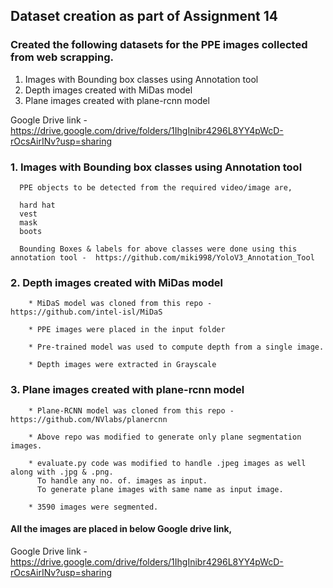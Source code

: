 ## Dataset creation as part of Assignment 14


### Created the following datasets for the PPE images collected from web scrapping.

1. Images with Bounding box classes using Annotation tool
2. Depth images created with MiDas model
3. Plane images created with plane-rcnn model

Google Drive link - https://drive.google.com/drive/folders/1IhgInibr4296L8YY4pWcD-rOcsAirINv?usp=sharing

### 1. Images with Bounding box classes using Annotation tool
      PPE objects to be detected from the required video/image are,

      hard hat
      vest
      mask
      boots
    
      Bounding Boxes & labels for above classes were done using this annotation tool -  https://github.com/miki998/YoloV3_Annotation_Tool
      
      

### 2. Depth images created with MiDas model

        * MiDaS model was cloned from this repo -  https://github.com/intel-isl/MiDaS
        
        * PPE images were placed in the input folder 
        
        * Pre-trained model was used to compute depth from a single image.
        
        * Depth images were extracted in Grayscale


### 3. Plane images created with plane-rcnn model

        * Plane-RCNN model was cloned from this repo - https://github.com/NVlabs/planercnn
        
        * Above repo was modified to generate only plane segmentation images.
        
        * evaluate.py code was modified to handle .jpeg images as well along with .jpg & .png.
          To handle any no. of. images as input.
          To generate plane images with same name as input image.
        
        * 3590 images were segmented.
 
 
 #### All the images are placed in below Google drive link,          

Google Drive link - https://drive.google.com/drive/folders/1IhgInibr4296L8YY4pWcD-rOcsAirINv?usp=sharing
